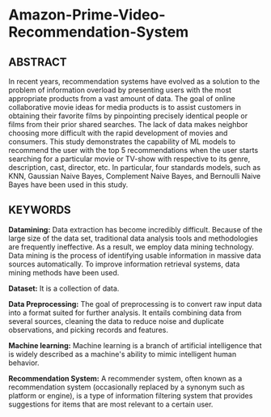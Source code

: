 # Amazon-Prime-Video-Recommendation-System

## ABSTRACT
In recent years, recommendation systems have evolved as a solution to the problem of information overload by presenting users with the most appropriate products from a vast amount of data. The goal of online collaborative movie ideas for media products is to assist customers in obtaining their favorite films by pinpointing precisely identical people or films from their prior shared searches. The lack of data makes neighbor choosing more difficult with the rapid development of movies and consumers. This study demonstrates the capability of ML models to recommend the user with the top 5 recommendations when the user starts searching for a particular movie or TV-show with respective to its genre, description, cast, director, etc. In particular, four standards models, such as KNN, Gaussian Naive Bayes, Complement Naive Bayes, and Bernoulli Naive Bayes have been used in this study.

## KEYWORDS
**Datamining:** Data extraction has become incredibly difficult. Because of the large size of the data set, traditional data analysis tools and methodologies are frequently ineffective. As a result, we employ data mining technology. Data mining is the process of identifying usable information in massive data sources automatically. To improve information retrieval systems, data mining methods have been used.

**Dataset:** It is a collection of data.

**Data Preprocessing:** The goal of preprocessing is to convert raw input data into a format suited for further analysis. It entails combining data from several sources, cleaning the data to reduce noise and duplicate observations, and picking records and features.

**Machine learning:** Machine learning is a branch of artificial intelligence that is widely described as a machine's ability to mimic intelligent human behavior.

**Recommendation System:** A recommender system, often known as a recommendation system (occasionally replaced by a synonym such as platform or engine), is a type of information filtering system that provides suggestions for items that are most relevant to a certain user.

